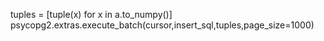 tuples = [tuple(x) for x in a.to_numpy()]
            psycopg2.extras.execute_batch(cursor,insert_sql,tuples,page_size=1000)
